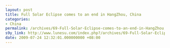 ```yaml
---
layout: post
title: Full Solar Eclipse comes to an end in HangZhou, China
categories:
- China
permalink: /archives/69-Full-Solar-Eclipse-comes-to-an-end-in-HangZhou,-China.html
s9y_link: http://www.lunesu.com/index.php?/archives/69-Full-Solar-Eclipse-comes-to-an-end-in-HangZhou,-China.html
date: 2009-07-24 12:32:01.000000000 +08:00
---
```

<object width="425" height="344"><param name="movie" value="http://www.youtube.com/v/dn6-JKkwfC4&color1=0xb1b1b1&color2=0xcfcfcf&hl=en&feature=player_embedded&fs=1"></param><param name="allowFullScreen" value="true"></param><param name="allowScriptAccess" value="always"></param><embed src="http://www.youtube.com/v/dn6-JKkwfC4&color1=0xb1b1b1&color2=0xcfcfcf&hl=en&feature=player_embedded&fs=1" type="application/x-shockwave-flash" allowfullscreen="true" allowScriptAccess="always" width="425" height="344"></embed></object>
